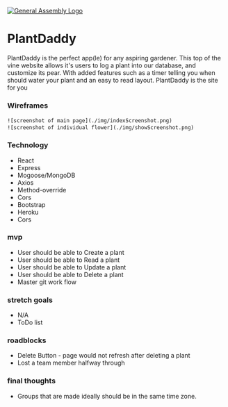 [![General Assembly Logo](https://camo.githubusercontent.com/1a91b05b8f4d44b5bbfb83abac2b0996d8e26c92/687474703a2f2f692e696d6775722e636f6d2f6b6538555354712e706e67)](https://generalassemb.ly/education/web-development-immersive)

# PlantDaddy

PlantDaddy is the perfect app(le) for any aspiring gardener. This top of the vine website allows it's users to log a plant into our database, and customize its pear. With added features such as a timer telling you when should water your plant and an easy to read layout. PlantDaddy is the site for you

### Wireframes
	![screenshot of main page](./img/indexScreenshot.png)	
    ![screenshot of individual flower](./img/showScreenshot.png)

### Technology

- React
- Express
- Mogoose/MongoDB
- Axios
- Method-override
- Cors
- Bootstrap
- Heroku
- Cors

### mvp
- User should be able to Create a plant
- User should be able to Read a plant
- User should be able to Update a plant
- User should be able to Delete a plant
- Master git work flow

### stretch goals
- N/A
- ToDo list

### roadblocks
- Delete Button - page would not refresh after deleting a plant
- Lost a team member halfway through

### final thoughts
- Groups that are made ideally should be in the same time zone.